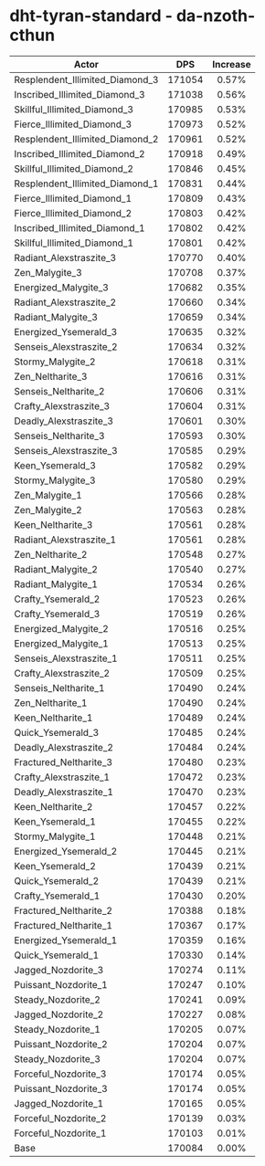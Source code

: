 # dht-tyran-standard - da-nzoth-cthun
| Actor | DPS | Increase |
|---|:---:|:---:|
|Resplendent_Illimited_Diamond_3|171054|0.57%|
|Inscribed_Illimited_Diamond_3|171038|0.56%|
|Skillful_Illimited_Diamond_3|170985|0.53%|
|Fierce_Illimited_Diamond_3|170973|0.52%|
|Resplendent_Illimited_Diamond_2|170961|0.52%|
|Inscribed_Illimited_Diamond_2|170918|0.49%|
|Skillful_Illimited_Diamond_2|170846|0.45%|
|Resplendent_Illimited_Diamond_1|170831|0.44%|
|Fierce_Illimited_Diamond_1|170809|0.43%|
|Fierce_Illimited_Diamond_2|170803|0.42%|
|Inscribed_Illimited_Diamond_1|170802|0.42%|
|Skillful_Illimited_Diamond_1|170801|0.42%|
|Radiant_Alexstraszite_3|170770|0.40%|
|Zen_Malygite_3|170708|0.37%|
|Energized_Malygite_3|170682|0.35%|
|Radiant_Alexstraszite_2|170660|0.34%|
|Radiant_Malygite_3|170659|0.34%|
|Energized_Ysemerald_3|170635|0.32%|
|Senseis_Alexstraszite_2|170634|0.32%|
|Stormy_Malygite_2|170618|0.31%|
|Zen_Neltharite_3|170616|0.31%|
|Senseis_Neltharite_2|170606|0.31%|
|Crafty_Alexstraszite_3|170604|0.31%|
|Deadly_Alexstraszite_3|170601|0.30%|
|Senseis_Neltharite_3|170593|0.30%|
|Senseis_Alexstraszite_3|170585|0.29%|
|Keen_Ysemerald_3|170582|0.29%|
|Stormy_Malygite_3|170580|0.29%|
|Zen_Malygite_1|170566|0.28%|
|Zen_Malygite_2|170563|0.28%|
|Keen_Neltharite_3|170561|0.28%|
|Radiant_Alexstraszite_1|170561|0.28%|
|Zen_Neltharite_2|170548|0.27%|
|Radiant_Malygite_2|170540|0.27%|
|Radiant_Malygite_1|170534|0.26%|
|Crafty_Ysemerald_2|170523|0.26%|
|Crafty_Ysemerald_3|170519|0.26%|
|Energized_Malygite_2|170516|0.25%|
|Energized_Malygite_1|170513|0.25%|
|Senseis_Alexstraszite_1|170511|0.25%|
|Crafty_Alexstraszite_2|170509|0.25%|
|Senseis_Neltharite_1|170490|0.24%|
|Zen_Neltharite_1|170490|0.24%|
|Keen_Neltharite_1|170489|0.24%|
|Quick_Ysemerald_3|170485|0.24%|
|Deadly_Alexstraszite_2|170484|0.24%|
|Fractured_Neltharite_3|170480|0.23%|
|Crafty_Alexstraszite_1|170472|0.23%|
|Deadly_Alexstraszite_1|170470|0.23%|
|Keen_Neltharite_2|170457|0.22%|
|Keen_Ysemerald_1|170455|0.22%|
|Stormy_Malygite_1|170448|0.21%|
|Energized_Ysemerald_2|170445|0.21%|
|Keen_Ysemerald_2|170439|0.21%|
|Quick_Ysemerald_2|170439|0.21%|
|Crafty_Ysemerald_1|170430|0.20%|
|Fractured_Neltharite_2|170388|0.18%|
|Fractured_Neltharite_1|170367|0.17%|
|Energized_Ysemerald_1|170359|0.16%|
|Quick_Ysemerald_1|170330|0.14%|
|Jagged_Nozdorite_3|170274|0.11%|
|Puissant_Nozdorite_1|170247|0.10%|
|Steady_Nozdorite_2|170241|0.09%|
|Jagged_Nozdorite_2|170227|0.08%|
|Steady_Nozdorite_1|170205|0.07%|
|Puissant_Nozdorite_2|170204|0.07%|
|Steady_Nozdorite_3|170204|0.07%|
|Forceful_Nozdorite_3|170174|0.05%|
|Puissant_Nozdorite_3|170174|0.05%|
|Jagged_Nozdorite_1|170165|0.05%|
|Forceful_Nozdorite_2|170139|0.03%|
|Forceful_Nozdorite_1|170103|0.01%|
|Base|170084|0.00%|
